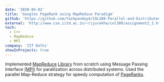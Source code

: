 ```yaml
---
date: '2020-04-02'
title: 'Googles PageRank using MapReduce Paradigm'
github: 'https://github.com/Yashpandey4/COL380-Parallel-and-Distributed-Programming/tree/master/3.%20PageRank%20using%20MapReduce'
external: 'http://www.cse.iitd.ac.in/~rijurekha/col380/assignment2_2.html'
tech:
  - C++
  - MapReduce
  - MPI
company: 'IIT Delhi'
showInProjects: true
---
```


Implemented [MapReduce](https://en.wikipedia.org/wiki/MapReduce) [Library](https://github.com/cdmh/mapreduce) from scratch using Message Passing Interface [(MPI)](https://computing.llnl.gov/tutorials/mpi/) for parallization across distributed systems. Used the parallel Map-Reduce strategy for speedy computation of [PageRanks](http://www.ams.org/publicoutreach/feature-column/fcarc-pagerank).